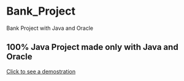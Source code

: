 # Bank_Project
Bank Project with Java and Oracle

<h2>100% Java Project made only with Java and Oracle</h2>

[Click to see a demostration](https://youtu.be/JeHFRcdS5OI)
